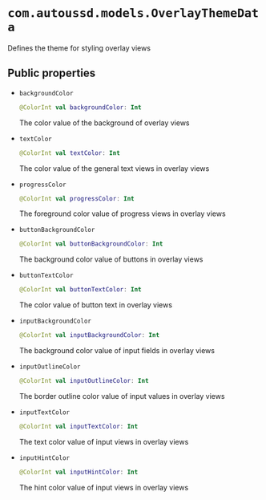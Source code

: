 # `com.autoussd.models.OverlayThemeData`

Defines the theme for styling overlay views

## Public properties

- `backgroundColor`

  ```kotlin
  @ColorInt val backgroundColor: Int
  ```

  The color value of the background of overlay views

- `textColor`

  ```kotlin
  @ColorInt val textColor: Int
  ```

  The color value of the general text views in overlay views

- `progressColor`

  ```kotlin
  @ColorInt val progressColor: Int
  ```

  The foreground color value of progress views in overlay views

- `buttonBackgroundColor`

  ```kotlin
  @ColorInt val buttonBackgroundColor: Int
  ```

  The background color value of buttons in overlay views

- `buttonTextColor`

  ```kotlin
  @ColorInt val buttonTextColor: Int
  ```

  The color value of button text in overlay views

- `inputBackgroundColor`

  ```kotlin
  @ColorInt val inputBackgroundColor: Int
  ```

  The background color value of input fields in overlay views

- `inputOutlineColor`

  ```kotlin
  @ColorInt val inputOutlineColor: Int
  ```

  The border outline color value of input values in overlay views

- `inputTextColor`

  ```kotlin
  @ColorInt val inputTextColor: Int
  ```

  The text color value of input views in overlay views

- `inputHintColor`

  ```kotlin
  @ColorInt val inputHintColor: Int
  ```

  The hint color value of input views in overlay views
